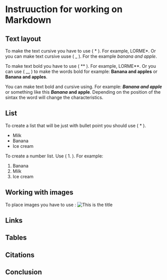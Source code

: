 # Instruuction for working on Markdown 

## Text layout

To make the text cursive you have to use ( * ). For example, LORME*. Or you can make text cursive uuse ( _ ). For the example _banana and apple_.


To make text bold you have to use ( ** ). For example, LORME**. Or you can use ( __ ) to make the words bold for example: __Banana and apples__ or **Banana and apples**.

 You  can make text bold and cursive using. 
 For example: *__Banana and apple__* or something like this __*Banana* and apple__. Depending on the position of the sintax the word will change the characteristics. 


## List

To create a list that will be just with bullet point you should use ( * ).
* Milk
* Banana
* Ice cream

To create a number list. Use ( 1. ). For example:
1. Banana 
2. Milk
3. Ice cream

## Working with images

To place images you have to use : ![This is the title](catimage.jpg)


## Links

## Tables

## Citations

## Conclusion
